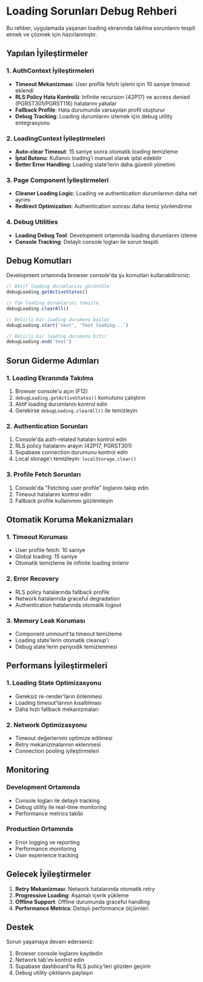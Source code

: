 # Loading Sorunları Debug Rehberi

Bu rehber, uygulamada yaşanan loading ekranında takılma sorunlarını tespit etmek ve çözmek için hazırlanmıştır.

## Yapılan İyileştirmeler

### 1. AuthContext İyileştirmeleri
- **Timeout Mekanizması**: User profile fetch işlemi için 10 saniye timeout eklendi
- **RLS Policy Hata Kontrolü**: Infinite recursion (42P17) ve access denied (PGRST301/PGRST116) hatalarını yakalar
- **Fallback Profile**: Hata durumunda varsayılan profil oluşturur
- **Debug Tracking**: Loading durumlarını izlemek için debug utility entegrasyonu

### 2. LoadingContext İyileştirmeleri
- **Auto-clear Timeout**: 15 saniye sonra otomatik loading temizleme
- **İptal Butonu**: Kullanıcı loading'i manuel olarak iptal edebilir
- **Better Error Handling**: Loading state'lerin daha güvenli yönetimi

### 3. Page Component İyileştirmeleri
- **Cleaner Loading Logic**: Loading ve authentication durumlarının daha net ayrımı
- **Redirect Optimization**: Authentication sonrası daha temiz yönlendirme

### 4. Debug Utilities
- **Loading Debug Tool**: Development ortamında loading durumlarını izleme
- **Console Tracking**: Detaylı console logları ile sorun tespiti

## Debug Komutları

Development ortamında browser console'da şu komutları kullanabilirsiniz:

```javascript
// Aktif loading durumlarını görüntüle
debugLoading.getActiveStates()

// Tüm loading durumlarını temizle
debugLoading.clearAll()

// Belirli bir loading durumunu başlat
debugLoading.start('test', 'Test loading...')

// Belirli bir loading durumunu bitir
debugLoading.end('test')
```

## Sorun Giderme Adımları

### 1. Loading Ekranında Takılma
1. Browser console'u açın (F12)
2. `debugLoading.getActiveStates()` komutunu çalıştırın
3. Aktif loading durumlarını kontrol edin
4. Gerekirse `debugLoading.clearAll()` ile temizleyin

### 2. Authentication Sorunları
1. Console'da auth-related hataları kontrol edin
2. RLS policy hatalarını arayın (42P17, PGRST301)
3. Supabase connection durumunu kontrol edin
4. Local storage'ı temizleyin: `localStorage.clear()`

### 3. Profile Fetch Sorunları
1. Console'da "Fetching user profile" loglarını takip edin
2. Timeout hatalarını kontrol edin
3. Fallback profile kullanımını gözlemleyin

## Otomatik Koruma Mekanizmaları

### 1. Timeout Koruması
- User profile fetch: 10 saniye
- Global loading: 15 saniye
- Otomatik temizleme ile infinite loading önlenir

### 2. Error Recovery
- RLS policy hatalarında fallback profile
- Network hatalarında graceful degradation
- Authentication hatalarında otomatik logout

### 3. Memory Leak Koruması
- Component unmount'ta timeout temizleme
- Loading state'lerin otomatik cleanup'ı
- Debug state'lerin periyodik temizlenmesi

## Performans İyileştirmeleri

### 1. Loading State Optimizasyonu
- Gereksiz re-render'ların önlenmesi
- Loading timeout'larının kısaltılması
- Daha hızlı fallback mekanizmaları

### 2. Network Optimizasyonu
- Timeout değerlerinin optimize edilmesi
- Retry mekanizmalarının eklenmesi
- Connection pooling iyileştirmeleri

## Monitoring

### Development Ortamında
- Console logları ile detaylı tracking
- Debug utility ile real-time monitoring
- Performance metrics takibi

### Production Ortamında
- Error logging ve reporting
- Performance monitoring
- User experience tracking

## Gelecek İyileştirmeler

1. **Retry Mekanizması**: Network hatalarında otomatik retry
2. **Progressive Loading**: Aşamalı içerik yükleme
3. **Offline Support**: Offline durumunda graceful handling
4. **Performance Metrics**: Detaylı performance ölçümleri

## Destek

Sorun yaşamaya devam ederseniz:
1. Browser console loglarını kaydedin
2. Network tab'ını kontrol edin
3. Supabase dashboard'ta RLS policy'leri gözden geçirin
4. Debug utility çıktılarını paylaşın
